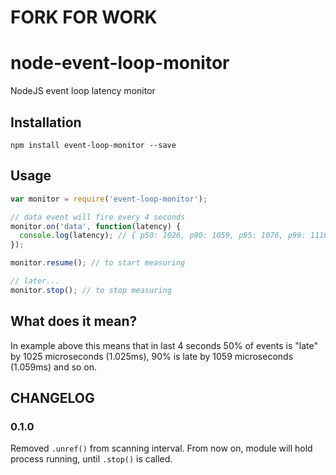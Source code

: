 # FORK FOR WORK

node-event-loop-monitor
=======================

NodeJS event loop latency monitor

Installation
------------

```
npm install event-loop-monitor --save
```

Usage
-----

```javascript
var monitor = require('event-loop-monitor');

// data event will fire every 4 seconds
monitor.on('data', function(latency) {
  console.log(latency); // { p50: 1026, p90: 1059, p95: 1076, p99: 1110, p100: 1260 }   
});

monitor.resume(); // to start measuring

// later...
monitor.stop(); // to stop measuring
```

What does it mean?
------------------

In example above this means that in last 4 seconds 50% of events is "late" by 1025 microseconds (1.025ms), 90% is late by 1059 microseconds (1.059ms) and so on.

CHANGELOG
--------

### 0.1.0

Removed `.unref()` from scanning interval. From now on, module will hold process running, until `.stop()` is called.

